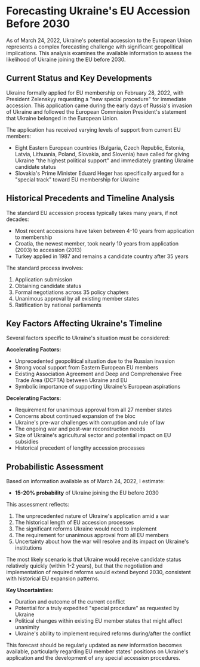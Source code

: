 # Forecasting Ukraine's EU Accession Before 2030

As of March 24, 2022, Ukraine's potential accession to the European Union represents a complex forecasting challenge with significant geopolitical implications. This analysis examines the available information to assess the likelihood of Ukraine joining the EU before 2030.

## Current Status and Key Developments

Ukraine formally applied for EU membership on February 28, 2022, with President Zelenskyy requesting a "new special procedure" for immediate accession. This application came during the early days of Russia's invasion of Ukraine and followed the European Commission President's statement that Ukraine belonged in the European Union.

The application has received varying levels of support from current EU members:

- Eight Eastern European countries (Bulgaria, Czech Republic, Estonia, Latvia, Lithuania, Poland, Slovakia, and Slovenia) have called for giving Ukraine "the highest political support" and immediately granting Ukraine candidate status
- Slovakia's Prime Minister Eduard Heger has specifically argued for a "special track" toward EU membership for Ukraine

## Historical Precedents and Timeline Analysis

The standard EU accession process typically takes many years, if not decades:

- Most recent accessions have taken between 4-10 years from application to membership
- Croatia, the newest member, took nearly 10 years from application (2003) to accession (2013)
- Turkey applied in 1987 and remains a candidate country after 35 years

The standard process involves:
1. Application submission
2. Obtaining candidate status
3. Formal negotiations across 35 policy chapters
4. Unanimous approval by all existing member states
5. Ratification by national parliaments

## Key Factors Affecting Ukraine's Timeline

Several factors specific to Ukraine's situation must be considered:

**Accelerating Factors:**
- Unprecedented geopolitical situation due to the Russian invasion
- Strong vocal support from Eastern European EU members
- Existing Association Agreement and Deep and Comprehensive Free Trade Area (DCFTA) between Ukraine and EU
- Symbolic importance of supporting Ukraine's European aspirations

**Decelerating Factors:**
- Requirement for unanimous approval from all 27 member states
- Concerns about continued expansion of the bloc
- Ukraine's pre-war challenges with corruption and rule of law
- The ongoing war and post-war reconstruction needs
- Size of Ukraine's agricultural sector and potential impact on EU subsidies
- Historical precedent of lengthy accession processes

## Probabilistic Assessment

Based on information available as of March 24, 2022, I estimate:

- **15-20% probability** of Ukraine joining the EU before 2030

This assessment reflects:
1. The unprecedented nature of Ukraine's application amid a war
2. The historical length of EU accession processes
3. The significant reforms Ukraine would need to implement
4. The requirement for unanimous approval from all EU members
5. Uncertainty about how the war will resolve and its impact on Ukraine's institutions

The most likely scenario is that Ukraine would receive candidate status relatively quickly (within 1-2 years), but that the negotiation and implementation of required reforms would extend beyond 2030, consistent with historical EU expansion patterns.

**Key Uncertainties:**
- Duration and outcome of the current conflict
- Potential for a truly expedited "special procedure" as requested by Ukraine
- Political changes within existing EU member states that might affect unanimity
- Ukraine's ability to implement required reforms during/after the conflict

This forecast should be regularly updated as new information becomes available, particularly regarding EU member states' positions on Ukraine's application and the development of any special accession procedures.